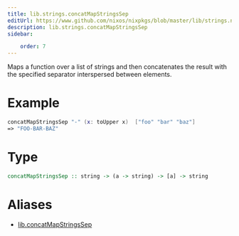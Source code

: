 ```yaml
---
title: lib.strings.concatMapStringsSep
editUrl: https://www.github.com/nixos/nixpkgs/blob/master/lib/strings.nix#L163C5
description: lib.strings.concatMapStringsSep
sidebar:

    order: 7
---
```


Maps a function over a list of strings and then concatenates the
result with the specified separator interspersed between
elements.

# Example

```nix
concatMapStringsSep "-" (x: toUpper x)  ["foo" "bar" "baz"]
=> "FOO-BAR-BAZ"
```

# Type

```haskell
concatMapStringsSep :: string -> (a -> string) -> [a] -> string
```


# Aliases

- [lib.concatMapStringsSep](./reference/lib/lib-concatMapStringsSep)


